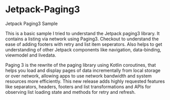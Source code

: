 # Jetpack-Paging3
Jetpack Paging3 Sample

This is a basic sample I tried to understand the Jetpack paging3 library.
It contains a listing via network using Paging3. Checkout to understand the ease of adding footers with retry and list item seperators.
Also helps to get understanding of other Jetpack components like navigation, data-binding, viewmodel and livedata.

Paging 3 is the rewrite of the paging library using Kotlin coroutines,  that helps you load and display pages of data incrementally from local storage or over network, allowing apps to use network bandwidth and system resources more efficiently. This new release adds highly requested features like separators, headers, footers and list transformations and APIs for observing list loading state and methods for retry and refresh.


